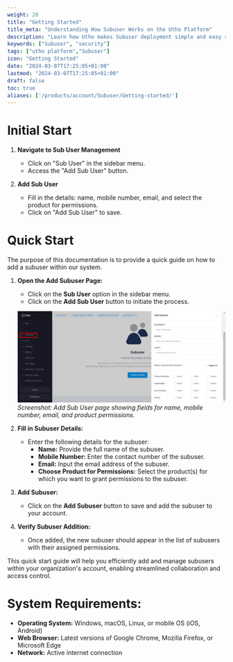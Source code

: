 ```yaml
---
weight: 20
title: "Getting Started"
title_meta: "Understanding How Subuser Works on the Utho Platform"
description: "Learn how Utho makes Subuser deployment simple and easy so you easily anticipate your cloud infrastructure costs"
keywords: ["Subuser", "security"]
tags: ["utho platform","Subuser"]
icon: "Getting Started"
date: "2024-03-07T17:25:05+01:00"
lastmod: "2024-03-07T17:25:05+01:00"
draft: false
toc: true
aliases: ['/products/account/Subuser/Getting-started/']
---
```


# Initial Start

1. **Navigate to Sub User Management**
   - Click on "Sub User" in the sidebar menu.
   - Access the "Add Sub User" button.

2. **Add Sub User**
   - Fill in the details: name, mobile number, email, and select the product for permissions.
   - Click on "Add Sub User" to save.


# Quick Start

The purpose of this documentation is to provide a quick guide on how to add a subuser within our system.

1. **Open the Add Subuser Page:**
   - Click on the **Sub User** option in the sidebar menu.
   - Click on the **Add Sub User** button to initiate the process.

   ![Utho-accountManagement](image/Utho-accountManagement.png)
   *Screenshot: Add Sub User page showing fields for name, mobile number, email, and product permissions.*

2. **Fill in Subuser Details:**
   - Enter the following details for the subuser:
     - **Name:** Provide the full name of the subuser.
     - **Mobile Number:** Enter the contact number of the subuser.
     - **Email:** Input the email address of the subuser.
     - **Choose Product for Permissions:** Select the product(s) for which you want to grant permissions to the subuser.

3. **Add Subuser:**
   - Click on the **Add Subuser** button to save and add the subuser to your account.

4. **Verify Subuser Addition:**
   - Once added, the new subuser should appear in the list of subusers with their assigned permissions.

This quick start guide will help you efficiently add and manage subusers within your organization's account, enabling streamlined collaboration and access control.


# System Requirements:

* **Operating System:** Windows, macOS, Linux, or mobile OS (iOS, Android)
* **Web Browser:** Latest versions of Google Chrome, Mozilla Firefox, or Microsoft Edge
* **Network:** Active internet connection
